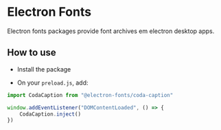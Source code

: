 # Electron Fonts

Electron fonts packages provide font archives em electron desktop apps.

## How to use

* Install the package

* On your `preload.js`, add:

```ts
import CodaCaption from "@electron-fonts/coda-caption"

window.addEventListener("DOMContentLoaded", () => {
    CodaCaption.inject()
})
```